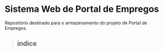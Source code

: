 # Sistema Web de Portal de Empregos
Repositório destinado para o armazenamento do projeto de Portal de Empregos.

> ## índice


